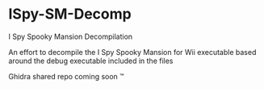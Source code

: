 # ISpy-SM-Decomp
I Spy Spooky Mansion Decompilation

An effort to decompile the I Spy Spooky Mansion for Wii executable based around the debug executable included in the files

Ghidra shared repo coming soon :tm:
